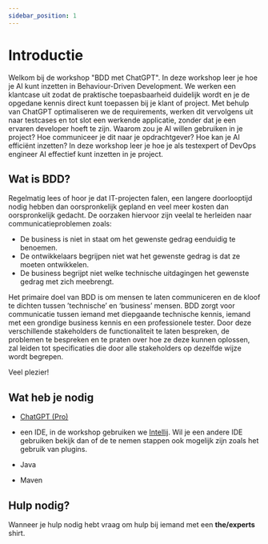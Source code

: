```yaml
---
sidebar_position: 1
---
```


# Introductie
Welkom bij de workshop "BDD met ChatGPT". In deze workshop leer je hoe je AI kunt inzetten in Behaviour-Driven Development. We werken een klantcase uit zodat de praktische toepasbaarheid duidelijk wordt en je de opgedane kennis direct kunt toepassen bij je klant of project. Met behulp van ChatGPT optimaliseren we de requirements, werken dit vervolgens uit naar testcases en tot slot een werkende applicatie, zonder dat je een ervaren developer hoeft te zijn. Waarom zou je AI willen gebruiken in je project? Hoe communiceer je dit naar je opdrachtgever? Hoe kan je AI efficiënt inzetten? In deze workshop leer je hoe je als testexpert of DevOps engineer AI effectief kunt inzetten in je project.

## Wat is BDD?
Regelmatig lees of hoor je dat IT-projecten falen, een langere doorlooptijd nodig hebben dan oorspronkelijk gepland en veel meer kosten dan oorspronkelijk gedacht. De oorzaken hiervoor zijn veelal te herleiden naar communicatieproblemen zoals:

- De business is niet in staat om het gewenste gedrag eenduidig te benoemen.
- De ontwikkelaars begrijpen niet wat het gewenste gedrag is dat ze moeten ontwikkelen.
- De business begrijpt niet welke technische uitdagingen het gewenste gedrag met zich meebrengt.

Het primaire doel van BDD is om mensen te laten communiceren en de kloof te dichten tussen ’technische’ en ‘business’ mensen. BDD zorgt voor communicatie tussen iemand met diepgaande technische kennis, iemand met een grondige business kennis en een professionele tester. Door deze verschillende stakeholders de functionaliteit te laten bespreken, de problemen te bespreken en te praten over hoe ze deze kunnen oplossen, zal leiden tot specificaties die door alle stakeholders op dezelfde wijze wordt begrepen.

Veel plezier!

## Wat heb je nodig
- [ChatGPT (Pro)](https://chat.openai.com/auth/login)

- een IDE, in de workshop gebruiken we [Intellij](https://www.jetbrains.com/idea/download/download-thanks.html?platform=windows&code=IIC). Wil je een andere IDE gebruiken bekijk dan of de te nemen stappen ook mogelijk zijn zoals het gebruik van plugins.

- Java
 
- Maven

## Hulp nodig?
Wanneer je hulp nodig hebt vraag om hulp bij iemand met een **the/experts** shirt. 
